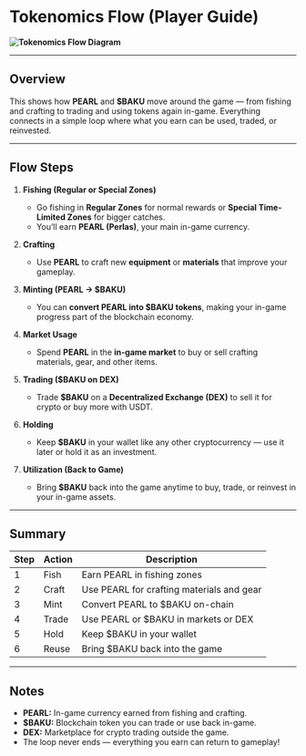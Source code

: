 # Tokenomics Flow (Player Guide)

**![Tokenomics Flow Diagram](assets/tokenomics__whitepaper_flowchart.svg)**

---

## Overview
This shows how **PEARL** and **$BAKU** move around the game — from fishing and crafting to trading and using tokens again in-game. Everything connects in a simple loop where what you earn can be used, traded, or reinvested.

---

## Flow Steps

1. **Fishing (Regular or Special Zones)**
   - Go fishing in **Regular Zones** for normal rewards or **Special Time-Limited Zones** for bigger catches.  
   - You’ll earn **PEARL (Perlas)**, your main in-game currency.

2. **Crafting**
   - Use **PEARL** to craft new **equipment** or **materials** that improve your gameplay.

3. **Minting (PEARL → $BAKU)**
   - You can **convert PEARL into $BAKU tokens**, making your in-game progress part of the blockchain economy.

4. **Market Usage**
   - Spend **PEARL** in the **in-game market** to buy or sell crafting materials, gear, and other items.

5. **Trading ($BAKU on DEX)**
   - Trade **$BAKU** on a **Decentralized Exchange (DEX)** to sell it for crypto or buy more with USDT.

6. **Holding**
   - Keep **$BAKU** in your wallet like any other cryptocurrency — use it later or hold it as an investment.

7. **Utilization (Back to Game)**
   - Bring **$BAKU** back into the game anytime to buy, trade, or reinvest in your in-game assets.

---

## Summary

| Step | Action | Description |
|------|---------|-------------|
| 1 | Fish | Earn PEARL in fishing zones |
| 2 | Craft | Use PEARL for crafting materials and gear |
| 3 | Mint | Convert PEARL to $BAKU on-chain |
| 4 | Trade | Use PEARL or $BAKU in markets or DEX |
| 5 | Hold | Keep $BAKU in your wallet |
| 6 | Reuse | Bring $BAKU back into the game |

---

## Notes
- **PEARL:** In-game currency earned from fishing and crafting.  
- **$BAKU:** Blockchain token you can trade or use back in-game.  
- **DEX:** Marketplace for crypto trading outside the game.  
- The loop never ends — everything you earn can return to gameplay!
